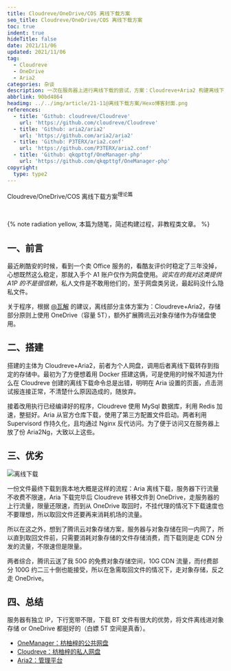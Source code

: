 ```yaml
---
title: Cloudreve/OneDrive/COS 离线下载方案
seo_title: Cloudreve/OneDrive/COS 离线下载方案
toc: true
indent: true
hideTitle: false
date: 2021/11/06
updated: 2021/11/06
tag:
  - Cloudreve
  - OneDrive
  - Aria2
categories: 杂谈
description: 一次在服务器上进行离线下载的尝试，方案：Cloudreve+Aria2 构建离线下载程序，OneDrive 和 COS 作为存储系统，额外使用 AriaNg 和 OneManager-php 进行管理。
abbrlink: 90bd4864
headimg: ../../img/article/21-11@离线下载方案/Hexo博客封面.png
references:
  - title: 'Github: cloudreve/Cloudreve'
    url: 'https://github.com/cloudreve/Cloudreve'
  - title: 'Github: aria2/aria2'
    url: 'https://github.com/aria2/aria2'
  - title: 'Github: P3TERX/aria2.conf'
    url: 'https://github.com/P3TERX/aria2.conf'
  - title: 'Github: qkqpttgf/OneManager-php'
    url: 'https://github.com/qkqpttgf/OneManager-php'
copyright:
  type: type2
---
```


<p class="p center logo h1">Cloudreve/OneDrive/COS 离线下载方案<sup>理论篇</sup></p><br>

{% note radiation yellow, 本篇为随笔，简述构建过程，非教程类文章。 %}

## 一、前言

最近刷酷安的时候，看到一个卖 Office 服务的，看酷友评价时稳定了三年没掉，心想既然这么稳定，那就入手个 A1 账户仅作为网盘使用。*说实在的我对这类提供 A1P 的不是很信赖*，私人文件是不敢用他们的，至于网盘类另说，最起码没什么隐私文件。

关于程序，根据 [@瓦解](https://www.hin.cool/) 的建议，离线部分主体方案为：Cloudreve+Aria2，存储部分原则上使用 OneDrive（容量 5T），额外扩展腾讯云对象存储作为存储盘使用。

## 二、搭建

搭建的主体为 Cloudreve+Aria2，前者为个人网盘，调用后者离线下载转存到指定的存储中。最初为了方便想着用 Docker 搭建这俩，可是使用的时候不知道为什么在 Cloudreve 创建的离线下载命令总是出错，明明在 Aria 设置的页面，点击测试报连接正常，不清楚什么原因造成的，随放弃。

接着改用执行已经编译好的程序，Cloudreve 使用 MySql 数据库，利用 Redis 加速，整挺好。Aria 从官方仓库下载，使用了第三方配置文件启动。两者利用 Supervisord 作持久化，且均通过 Nginx 反代访问。为了便于访问又在服务器上放了份 Aria2Ng，大致以上这些。

## 三、优劣

![离线下载](../../img/article/21-11@离线下载方案/离线下载.svg)

一份文件最终下载到我本地大概是这样的流程：Aria 离线下载，服务器下行流量不收费不限速，Aria 下载完毕后 Cloudreve 转移文件到 OneDrive，走服务器的上行流量，限量还限速，而到从 OneDrive 取回时，不挂代理的情况下下载速度也不要理想，所以取回文件还要再来消耗机场的流量。

所以在这之外，想到了腾讯云对象存储方案，服务器与对象存储在同一内网了，所以直到取回文件前，只需要消耗对象存储的文件存储消费，而下载则是走 CDN 分发的流量，不限速但是限量。

两者综合，腾讯云送了我 50G 的免费对象存储空间，10G CDN 流量，而付费部分 100G 约二三十倒也能接受，所以在急需取回文件的情况下，走对象存储，反之走 OneDrive。

## 四、总结

服务器有独立 IP，下行宽带不限，下载 BT 文件有很大的优势，将文件离线进对象存储 or  OneDrive 都挺好的（白嫖 5T 空间是真香）。

- [OneManager：枋柚梓的公共网盘](https://pan.adc.ink/)
- [Cloudreve：枋柚梓的私人网盘](https://cloud.adc.ink/)
- [Aria2：管理平台](https://ariang.adc.ink/)
